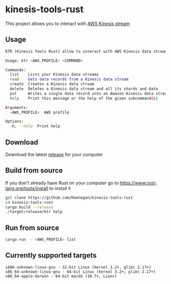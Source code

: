 # kinesis-tools-rust

This project allows you to interact with [AWS Kinesis stream](https://aws.amazon.com/fr/kinesis/data-streams/)  

## Usage

```bash
KTR (Kinesis Tools Rust) allow to interact with AWS Kinesis data streams

Usage: ktr <AWS_PROFILE> <COMMAND>

Commands:
  list    Lists your Kinesis data streams
  read    Gets data records from a Kinesis data stream
  create  Creates a Kinesis data stream
  delete  Deletes a Kinesis data stream and all its shards and data
  put     Writes a single data record into an Amazon Kinesis data stream
  help    Print this message or the help of the given subcommand(s)

Arguments:
  <AWS_PROFILE>  AWS profile

Options:
  -h, --help  Print help
```

 ## Download
Download the latest [release](https://github.com/Keenegan/kinesis-tools-rust/releases/latest) for your computer

## Build from source
If you don't already have Rust on your computer go to https://www.rust-lang.org/tools/install to install it

```bash
git clone https://github.com/Keenegan/kinesis-tools-rust
cd kinesis-tools-rust
cargo build --release
./target/release/ktr help
```  

## Run from source
```bash
cargo run -- <AWS_PROFILE> list
```

## Currently supported targets
```
i686-unknown-linux-gnu - 32-bit Linux (kernel 3.2+, glibc 2.17+)
x86_64-unknown-linux-gnu - 64-bit Linux (kernel 3.2+, glibc 2.17+)
x86_64-apple-darwin - 64-bit macOS (10.7+, Lion+)
```
